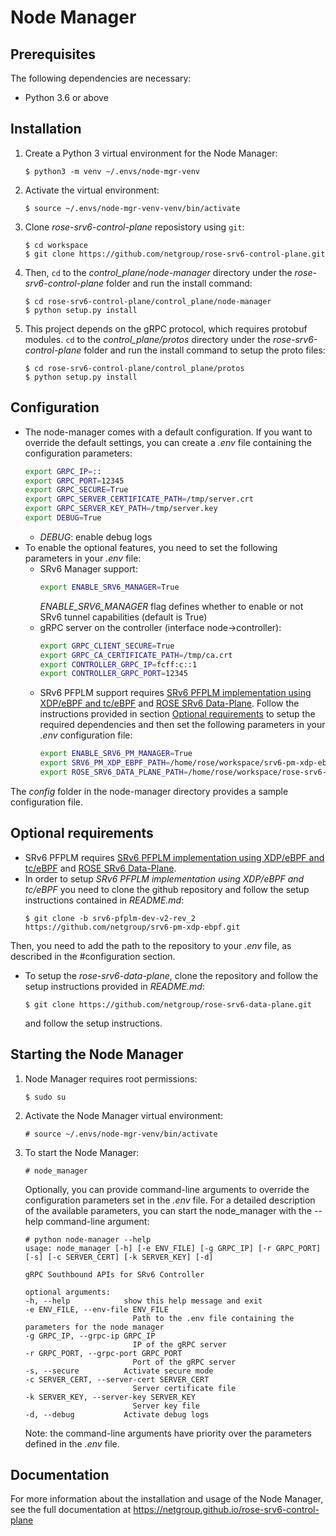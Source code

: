 # Node Manager

## Prerequisites

The following dependencies are necessary:

* Python 3.6 or above

## Installation

1. Create a Python 3 virtual environment for the Node Manager:
    ```console
    $ python3 -m venv ~/.envs/node-mgr-venv
    ```
1. Activate the virtual environment:
    ```console
    $ source ~/.envs/node-mgr-venv-venv/bin/activate
    ```
1. Clone *rose-srv6-control-plane* reposistory using ```git```:
    ```console
    $ cd workspace
    $ git clone https://github.com/netgroup/rose-srv6-control-plane.git
    ```
1. Then, ```cd``` to the *control_plane/node-manager* directory under the *rose-srv6-control-plane* folder and run the install command:
    ```console
    $ cd rose-srv6-control-plane/control_plane/node-manager
    $ python setup.py install
1. This project depends on the gRPC protocol, which requires protobuf modules. ```cd``` to the *control_plane/protos* directory under the *rose-srv6-control-plane* folder and run the install command to setup the proto files:
    ```console
    $ cd rose-srv6-control-plane/control_plane/protos
    $ python setup.py install
    ```    

## Configuration

* The node-manager comes with a default configuration. If you want to override the default settings, you can create a *.env* file containing the configuration parameters:
    ```sh
    export GRPC_IP=::
    export GRPC_PORT=12345
    export GRPC_SECURE=True
    export GRPC_SERVER_CERTIFICATE_PATH=/tmp/server.crt
    export GRPC_SERVER_KEY_PATH=/tmp/server.key
    export DEBUG=True
    ```
    * *DEBUG*: enable debug logs
* To enable the optional features, you need to set the following parameters in your *.env* file:
    * SRv6 Manager support:
        ```sh
        export ENABLE_SRV6_MANAGER=True
        ```
        *ENABLE_SRV6_MANAGER* flag defines whether to enable or not SRv6 tunnel capabilities (default is True)
    * gRPC server on the controller (interface node->controller):
        ```sh
        export GRPC_CLIENT_SECURE=True
        export GRPC_CA_CERTIFICATE_PATH=/tmp/ca.crt
        export CONTROLLER_GRPC_IP=fcff:c::1
        export CONTROLLER_GRPC_PORT=12345
        ```
    * SRv6 PFPLM support requires [SRv6 PFPLM implementation using XDP/eBPF and tc/eBPF](https://github.com/netgroup/srv6-pm-xdp-ebpf) and [ROSE SRv6 Data-Plane](https://github.com/netgroup/rose-srv6-data-plane). Follow the instructions provided in section [Optional requirements](#optional-requirements) to setup the required dependencies and then set the following parameters in your *.env* configuration file:
        ```sh
        export ENABLE_SRV6_PM_MANAGER=True
        export SRV6_PM_XDP_EBPF_PATH=/home/rose/workspace/srv6-pm-xdp-ebpf
        export ROSE_SRV6_DATA_PLANE_PATH=/home/rose/workspace/rose-srv6-data-plane
        ```
The *config* folder in the node-manager directory provides a sample configuration file.


## Optional requirements
* SRv6 PFPLM requires [SRv6 PFPLM implementation using XDP/eBPF and tc/eBPF](https://github.com/netgroup/srv6-pm-xdp-ebpf) and [ROSE SRv6 Data-Plane](https://github.com/netgroup/rose-srv6-data-plane).
* In order to setup *SRv6 PFPLM implementation using XDP/eBPF and tc/eBPF* you need to clone the github repository and follow the setup instructions contained in *README.md*:
    ```console
    $ git clone -b srv6-pfplm-dev-v2-rev_2 https://github.com/netgroup/srv6-pm-xdp-ebpf.git
    ```
Then, you need to add the path to the repository to your *.env* file, as described in the #configuration section.

* To setup the *rose-srv6-data-plane*, clone the repository and follow the setup instructions provided in *README.md*:
    ```console
    $ git clone https://github.com/netgroup/rose-srv6-data-plane.git
    ```
    and follow the setup instructions.


## Starting the Node Manager

1. Node Manager requires root permissions:
    ```console
    $ sudo su
    ```
1. Activate the Node Manager virtual environment:
    ```console
    # source ~/.envs/node-mgr-venv/bin/activate
    ```
1. To start the Node Manager:
    ```console
    # node_manager
    ```

    Optionally, you can provide command-line arguments to override the configuration parameters set in the *.env* file. For a detailed description of the available parameters, you can start the node_manager with the --help command-line argument:
    ```console
    # python node-manager --help
    usage: node_manager [-h] [-e ENV_FILE] [-g GRPC_IP] [-r GRPC_PORT] [-s] [-c SERVER_CERT] [-k SERVER_KEY] [-d]

    gRPC Southbound APIs for SRv6 Controller

    optional arguments:
    -h, --help            show this help message and exit
    -e ENV_FILE, --env-file ENV_FILE
                            Path to the .env file containing the parameters for the node manager
    -g GRPC_IP, --grpc-ip GRPC_IP
                            IP of the gRPC server
    -r GRPC_PORT, --grpc-port GRPC_PORT
                            Port of the gRPC server
    -s, --secure          Activate secure mode
    -c SERVER_CERT, --server-cert SERVER_CERT
                            Server certificate file
    -k SERVER_KEY, --server-key SERVER_KEY
                            Server key file
    -d, --debug           Activate debug logs

    ```

    Note: the command-line arguments have priority over the parameters defined in the *.env* file.


## Documentation

For more information about the installation and usage of the Node Manager, see the full documentation at https://netgroup.github.io/rose-srv6-control-plane

